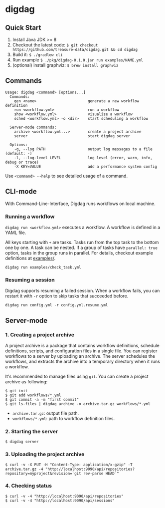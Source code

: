 # digdag

## Quick Start

1. Install Java JDK >= 8
2. Checkout the latest code: `$ git checkout https://github.com/treasure-data/digdag.git && cd digdag`
3. Build it: `$ ./gradlew cli`
4. Run example `$ ./pkg/digdag-0.1.0.jar run examples/NAME.yml`
5. (optional) install graphviz: `$ brew install graphviz`

## Commands

```
Usage: digdag <command> [options...]
  Commands:
    gen <name>                       generate a new workflow definition
    run <workflow.yml>               run a workflow
    show <workflow.yml>              visualize a workflow
    sched <workflow.yml> -o <dir>    start scheduling a workflow

  Server-mode commands:
    archive <workflow.yml...>        create a project archive
    server                           start digdag server

  Options:
    -g, --log PATH                   output log messages to a file (default: -)
    -l, --log-level LEVEL            log level (error, warn, info, debug or trace)
    -X KEY=VALUE                     add a performance system config
```

Use `<command> --help` to see detailed usage of a command.

## CLI-mode

With Command-Line-Interface, Digdag runs workflows on local machine.

### Running a workflow

`digdag run <workflow.yml>` executes a workflow. A workflow is defined in a YAML file.

All keys starting with `+` are tasks. Tasks run from the top task to the bottom one by one. A task can be nested. If a group of tasks have `parallel: true` option, tasks in the group runs in parallel. For details, checkout example definitions at [examples/](https://github.com/treasure-data/digdag/blob/master/examples).

```
digdag run examples/check_task.yml
```

### Resuming a session

Digdag supports resuming a failed session. When a workflow fails, you can restart it with `-r` option to skip tasks that succeeded before.

```
digdag run config.yml -r config.yml.resume.yml
```

## Server-mode

### 1. Creating a project archive

A project archive is a package that contains workflow definitions, schedule definitions, scripts, and configuration files in a single file.
You can register workflows to a server by uploading an archive. The server schedules the workflows, and extracts the archive into a temporary directory when it runs a workflow.

It's recommended to manage files using `git`. You can create a project archive as following:

```
$ git init
$ git add workflows/*.yml
$ git commit -a -m "first commit"
$ git ls-files | digdag archive -o archive.tar.gz workflows/*.yml
```

* `archive.tar.gz`: output file path.
* `workflows/*.yml`: path to workflow definition files.

### 2. Starting the server

```
$ digdag server
```

### 3. Uploading the project archive

```
$ curl -v -X PUT -H "Content-Type: application/x-gzip" -T archive.tar.gz -4 "http://localhost:9090/api/repositories?repository=myproject&revision=`git rev-parse HEAD`"
```

### 4. Checking status

```
$ curl -v -4 "http://localhost:9090/api/repositories"
$ curl -v -4 "http://localhost:9090/api/sessions"
```

